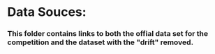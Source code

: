 # Data Souces:

### This folder contains links to both the offial data set for the competition and the dataset with the "drift" removed.

